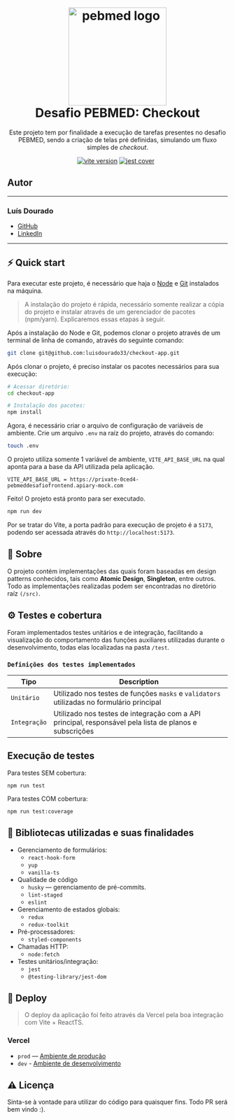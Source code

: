 <h1 align="center">
  <img alt="pebmed logo" src="https://pebmed.com.br/wp-content/themes/Pebmed-Theme/sahifa/images/logo-pebmed.png" width="224px"/><br/>
  Desafio PEBMED: Checkout
</h1>
<p align="center">
  Este projeto tem por finalidade a execução de tarefas presentes no desafio PEBMED, sendo a criação de telas pré definidas, simulando um fluxo simples de <i>checkout</i>.
</p>

<p align="center"><a href="https://pkg.go.dev/github.com/create-go-app/cli/v3?tab=doc" 
target="_blank"><img src="https://img.shields.io/badge/Vite-%5E4.1.0-00ADD1?style=for-the-badge&logo=vite" alt="vite version" /></a>&nbsp;<a href="https://vitejs.dev/guide/" target="_blank"><img src="https://img.shields.io/badge/Jest_Cover-73.0%25-success?style=for-the-badge&logo=none" alt="jest cover" /></a>&nbsp;<a href="https://goreportcard.com/report/github.com/create-go-app/cli" target="_blank"></a>&nbsp;</p>

## Autor
---
### Luís Dourado
- [GitHub](https://github.com/luisdourado33)
- [LinkedIn](https://linkedin.com/in/luisdourado33)

---

## ⚡️ Quick start

Para executar este projeto, é necessário que haja o [Node](https://nodejs.dev/en/) e [Git](https://git-scm.com/) instalados na máquina.

> A instalação do projeto é rápida, necessário somente realizar a cópia do projeto e instalar através de um gerenciador de pacotes (npm/yarn). Explicaremos essas etapas à seguir.

Após a instalação do Node e Git, podemos clonar o projeto através de um terminal de linha de comando, através do seguinte comando:

```bash
git clone git@github.com:luisdourado33/checkout-app.git
```

Após clonar o projeto, é preciso instalar os pacotes necessários para sua execução:

```bash
# Acessar diretório:
cd checkout-app

# Instalação dos pacotes:
npm install
```

Agora, é necessário criar o arquivo de configuração de variáveis de ambiente. Crie um arquivo `.env` na raíz do projeto, através do comando:

```bash
touch .env
```

O projeto utiliza somente 1 variável de ambiente, `VITE_API_BASE_URL` na qual aponta para a base da API utilizada pela aplicação.

```env
VITE_API_BASE_URL = https://private-0ced4-pebmeddesafiofrontend.apiary-mock.com
```

Feito! O projeto está pronto para ser executado.

```bash
npm run dev
```

Por se tratar do Vite, a porta padrão para execução de projeto é a `5173`, podendo ser acessada através do `http://localhost:5173`.

## 📖 Sobre

O projeto contém implementações das quais foram baseadas em design patterns conhecidos, tais como **Atomic Design**, **Singleton**, entre outros. Todo as implementações realizadas podem ser encontradas no diretório raíz `(/src)`.

## ⚙️ Testes e cobertura

Foram implementados testes unitários e de integração, facilitando a visualização do comportamento das funções auxiliares utilizadas durante o desenvolvimento, todas elas localizadas na pasta `/test`.

### `Definições dos testes implementados`

| Tipo | Description                                              |
|--------|----------------------------------------------------------|
| `Unitário`   | Utilizado nos testes de funções `masks` e `validators` utilizadas no formulário principal | `bool` | 
| `Integração`   | Utilizado nos testes de integração com a API principal, responsável pela lista de planos e subscrições | `bool` | 


## Execução de testes
Para testes SEM cobertura:
```base
npm run test
```

Para testes COM cobertura:
```base
npm run test:coverage
```

## 📝 Bibliotecas utilizadas e suas finalidades

- Gerenciamento de formulários:
  - `react-hook-form` 
  - `yup`
  - `vanilla-ts`
- Qualidade de código
  - `husky` — gerenciamento de pré-commits.
  - `lint-staged`
  - `eslint`
- Gerenciamento de estados globais:
  - `redux`
  - `redux-toolkit`
- Pré-processadores:
  - `styled-components`
- Chamadas HTTP:
  - `node:fetch`
- Testes unitários/integração:
  - `jest`
  - `@testing-library/jest-dom`

## 🚚 Deploy

> O deploy da aplicação foi feito através da Vercel pela boa integração com Vite + ReactTS.

### Vercel
  - `prod` — [Ambiente de produção](https://checkout-app-delta.vercel.app/)
  - `dev` - [Ambiente de desenvolvimento](https://vercel.com/luisdourado33/checkout-app/7bywGTviGgRAFiE9B1YRFc61Lumb)

## ⚠️ Licença

Sinta-se à vontade para utilizar do código para quaisquer fins. Todo PR será bem vindo :).